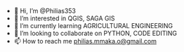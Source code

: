 - 👋 Hi, I’m @Philias353
- 👀 I’m interested in QGIS, SAGA GIS
- 🌱 I’m currently learning AGRICULTURAL ENGINEERING
- 💞️ I’m looking to collaborate on PYTHON, CODE EDITING
- 📫 How to reach me philias.mmaka.o@gmail.com 

<!---
Philias353/Philias353 is a ✨ special ✨ repository because its `README.md` (this file) appears on your GitHub profile.
You can click the Preview link to take a look at your changes.
--->
